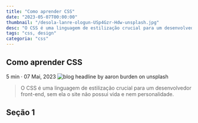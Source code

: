 ```yaml
---
title: "Como aprender CSS"
date: "2023-05-07T00:00:00"
thumbnail: "/desola-lanre-ologun-USp4Gzr-Hdw-unsplash.jpg"
desc: "O CSS é uma linguagem de estilização crucial para um desenvolvedor front-end, sem ela o site não possui vida e nem personalidade."
tags: "css, design"
categoria: "css"
---
```



<section className="intro">
<h1>Como aprender CSS</h1>
<i className="bi bi-clock-fill mr-xs"></i> 5 min · <i className="bi bi-calendar mr-xs"></i> 07 Mai, 2023

<img src="/aaron-burden-xG8IQMqMITM-unsplash.jpg" className="headline" alt="blog headline by aaron burden on unsplash" title="By Aaron Burden on Unsplash">

<blockquote>O CSS é uma linguagem de estilização crucial para um desenvolvedor front-end, sem ela o site não possui vida e nem personalidade.</blockquote>

</section>

## Seção 1